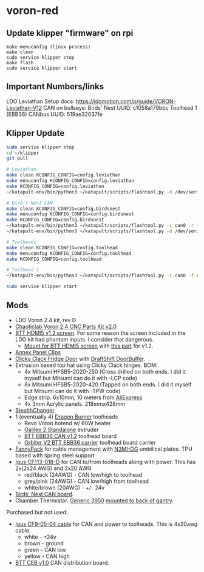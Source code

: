 # voron-red

## Update klipper "firmware" on rpi

```
make menuconfig (linux process)
make clean
sudo service klipper stop
make flash
sudo service klipper start
```

## Important Numbers/links

LDO Leviathan Setup docs: https://ldomotion.com/p/guide/VORON-Leviathan-V12
CAN on bullseye:
Birds' Nest UUID: c1058a179bbc
Toolhead 1 (EBB36) CANbus UUID: 519ae32037fe

## Klipper Update

```bash
sudo service klipper stop
cd ~/klipper
git pull

# Leviathan
make clean KCONFIG_CONFIG=config.leviathan
make menuconfig KCONFIG_CONFIG=config.leviathan
make KCONFIG_CONFIG=config.leviathan
~/katapult-env/bin/python3 ~/katapult/scripts/flashtool.py -d /dev/serial/by-id/usb-Klipper_stm32f446xx_3B0040000251303532383235-if00 -f out/klipper.bin

# Bird's Nest CAN
make clean KCONFIG_CONFIG=config.birdsnest
make menuconfig KCONFIG_CONFIG=config.birdsnest
make KCONFIG_CONFIG=config.birdsnest
~/katapult-env/bin/python3 ~/katapult/scripts/flashtool.py -i can0 -r -u c1058a179bbc
~/katapult-env/bin/python3 ~/katapult/scripts/flashtool.py -d /dev/serial/by-id/usb-katapult_stm32g0b1xx_0A00300011504D5930313920-if00 -f out/klipper.bin

# Toolheads
make clean KCONFIG_CONFIG=config.toolhead
make menuconfig KCONFIG_CONFIG=config.toolhead
make KCONFIG_CONFIG=config.toolhead

# Toolhead 1
~/katapult-env/bin/python3 ~/katapult/scripts/flashtool.py -i can0 -f out/klipper.bin -u 519ae32037fe

sudo service klipper start
```

## Mods

- LDO Voron 2.4 kit, rev D
- [Chaoticlab Voron 2.4 CNC Parts Kit
  v2.0](https://www.chaoticlab.com/products/voron-2-4-cnc-parts-kit-v2-0?variant=40839644905570)
- [BTT HDMI5 v1.2
  screen](https://biqu.equipment/products/bigtreetech-hdmi5-v1-0-hdmi7-v1-0?variant=39984058105954).
  For some reason the screen included in the LDO kit had phantom inputs. I
  consider that dangerous.
  - [Mount for BTT HDMI5
    screen](https://www.printables.com/model/1066444-btt-hdmi5-mount-for-the-clicky-clack-fridge-door-w/files)
    with [this
    part](https://www.printables.com/model/926845-btt-hdmi5-v12-display-mount-voron)
    for v1.2.
- [Annex Panel
  Clips](https://github.com/Annex-Engineering/Annex-Engineering_User_Mods/tree/main/Printers/All_Printers/annex_dev-Panel_2020_Clips_and_Hinges)
- [Clicky Clack Fridge
  Door](https://github.com/tanaes/whopping_Voron_mods/tree/main/clickyclacky_door)
  with [DraftShift DoorBuffer](https://github.com/DraftShift/DoorBuffer).
- Extrusion based top hat using Clicky Clack hinges. BOM:
  - 4x Mitsumi HFSB5-2020-250 (Cross drilled on both ends. I did it myself but Mitsumi
    can do it with -LCP code)
  - 8x Mitsumi HFSB5-2020-420 (Tapped on both ends. I did it myself but Mitsumi
    can do it with -TPW code)
  - Edge strip. 6x10mm, 10 meters from
    [AliExpress](https://www.aliexpress.us/item/3256802603648215.html)
  - 4x 3mm Acrylic panels. 218mmx428mm
- [StealthChanger](https://github.com/DraftShift/StealthChanger)
- 1 (eventually 4) [Dragon
  Burner](https://github.com/chirpy2605/voron/tree/main/V0/Dragon_Burner)
  toolheads
  - Revo Voron hotend w/ 60W heater
  - [Galileo 2
    Standalone](https://github.com/JaredC01/Galileo2/tree/main/galileo2_standalone)
    extruder
  - [BTT EBB36 CAN
    v1.2](<https://github.com/bigtreetech/EBB/tree/master/EBB%20CAN%20V1.1%20and%20V1.2%20(STM32G0B1)>)
    toolhead board
  - [Orbiter V2 BTT EBB36
    carrier](https://github.com/DraftShift/StealthChanger/blob/main/UserMods/onsimon/README.md)
    toolhead board carrier
- [FannyPack](https://github.com/DraftShift/CableManagement/tree/main/FannyPack)
  for cable management with
  [N3MI-DG](https://github.com/DraftShift/CableManagement/tree/main/UserMods/N3MI-DG/Umbilical_plates_V2)
  umbilical plates. TPU based with spring steel support
- [Igus CF113-018-D](https://www.igus.com/product/CF113_D?artnr=CF113-018-D) for
  CAN to/from toolheads along with power. This has 2x(2x24 AWG) and 2x20 AWG
  - red/black (24AWG) - CAN low/high to toolhead
  - grey/pink (24AWG) - CAN low/high from toolhead
  - white/brown (20AWG) - +/- 24v
- [Birds' Nest CAN board](https://github.com/xbst/Birds-Nest-CAN).
- Chamber Thermistor. [Generic
  3950](https://www.amazon.com/gp/product/B07D9LSKWK/ref=ppx_yo_dt_b_search_asin_title?ie=UTF8&psc=1)
  [mounted to back of
  gantry](https://github.com/VoronDesign/VoronUsers/tree/main/printer_mods/samwiseg0/extrusion_thermistor_mount).

Purchased but not used:

- [Igus CF9-05-04 cable](https://www.igus.com/product/CF9?artnr=CF9-05-04) for
  CAN and power to toolheads. This is 4x20awg cable.
  - white - +24v
  - brown - ground
  - green - CAN low
  - yellow - CAN high
- [BTT CEB v1.0](https://github.com/bigtreetech/CEB) CAN distribution board.
